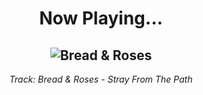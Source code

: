<div align="center"> 
<h1>Now Playing...</h1>

![Bread & Roses](https://i.scdn.co/image/ab67616d00001e020538205acdfd913166d88ba5)
--
_<p>Track: Bread & Roses - Stray From The Path </p>_
</div>
